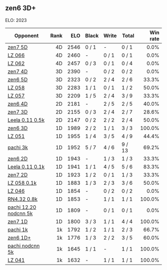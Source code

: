## zen6 3D+ ##

ELO: 2023

Opponent | Rank | ELO | Black | Write | Total | Win rate
---------|-----:|----:|-------|-------|-------|-------:
[zen7 5D](zen7%205D.md) | 4D | 2546 | 0 / 1 | - | 0 / 1 | 0.0%
[LZ 066](LZ%20066.md) | 4D | 2460 | - | 0 / 1 | 0 / 1 | 0.0%
[LZ 062](LZ%20062.md) | 4D | 2457 | 0 / 3 | 0 / 1 | 0 / 4 | 0.0%
[zen7 4D](zen7%204D.md) | 3D | 2390 | - | 0 / 2 | 0 / 2 | 0.0%
[zen6 5D](zen6%205D.md) | 3D | 2323 | 0 / 2 | 2 / 4 | 2 / 6 | 33.3%
[LZ 058](LZ%20058.md) | 3D | 2283 | 1 / 1 | 0 / 1 | 1 / 2 | 50.0%
[LZ 057](LZ%20057.md) | 3D | 2209 | 1 / 5 | 2 / 4 | 3 / 9 | 33.3%
[zen6 4D](zen6%204D.md) | 2D | 2181 | - | 2 / 5 | 2 / 5 | 40.0%
[zen7 3D](zen7%203D.md) | 2D | 2155 | 0 / 3 | 2 / 4 | 2 / 7 | 28.6%
[Leela 0.11 0.5k](Leela%200.11%200.5k.md) | 2D | 2147 | 0 / 2 | 2 / 2 | 2 / 4 | 50.0%
[zen6 3D](zen6%203D.md) | 1D | 1989 | 2 / 2 | 1 / 1 | 3 / 3 | 100.0%
[LZ 051](LZ%20051.md) | 1D | 1955 | 1 / 4 | 3 / 5 | 4 / 9 | 44.4%
[pachi 3k](pachi%203k.md) | 1D | 1952 | 5 / 7 | 4 / 6 | 9 / 13 | 69.2%
[zen6 2D](zen6%202D.md) | 1D | 1943 | - | 1 / 3 | 1 / 3 | 33.3%
[Leela 0.11 0.1k](Leela%200.11%200.1k.md) | 1D | 1941 | 1 / 1 | 4 / 5 | 5 / 6 | 83.3%
[zen7 2D](zen7%202D.md) | 1D | 1923 | 1 / 2 | 0 / 1 | 1 / 3 | 33.3%
[LZ 058 0.1k](LZ%20058%200.1k.md) | 1D | 1883 | 1 / 3 | 2 / 3 | 3 / 6 | 50.0%
[LZ 046](LZ%20046.md) | 1D | 1854 | - | 0 / 2 | 0 / 2 | 0.0%
[RN4.32 0.8k](RN4.32%200.8k.md) | 1D | 1853 | - | 1 / 1 | 1 / 1 | 100.0%
[pachi 12.20 nodcnn 5k](pachi%2012.20%20nodcnn%205k.md) | 1D | 1809 | - | 0 / 1 | 0 / 1 | 0.0%
[zen7 1D](zen7%201D.md) | 1D | 1800 | 3 / 3 | 1 / 1 | 4 / 4 | 100.0%
[pachi 1k](pachi%201k.md) | 1k | 1792 | 1 / 2 | 1 / 1 | 2 / 3 | 66.7%
[zen6 1D+](zen6%201D+.md) | 1k | 1776 | 1 / 3 | 2 / 2 | 3 / 5 | 60.0%
[pachi nodcnn 5k](pachi%20nodcnn%205k.md) | 1k | 1645 | 1 / 1 | - | 1 / 1 | 100.0%
[LZ 041](LZ%20041.md) | 1k | 1632 | - | 1 / 1 | 1 / 1 | 100.0%
